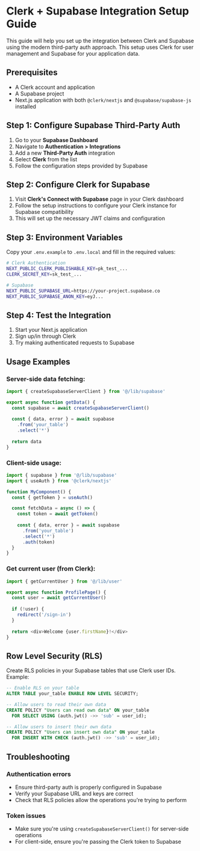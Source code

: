 # Clerk + Supabase Integration Setup Guide

This guide will help you set up the integration between Clerk and Supabase using the modern third-party auth approach. This setup uses Clerk for user management and Supabase for your application data.

## Prerequisites

- A Clerk account and application
- A Supabase project
- Next.js application with both `@clerk/nextjs` and `@supabase/supabase-js` installed

## Step 1: Configure Supabase Third-Party Auth

1. Go to your **Supabase Dashboard**
2. Navigate to **Authentication > Integrations**
3. Add a new **Third-Party Auth** integration
4. Select **Clerk** from the list
5. Follow the configuration steps provided by Supabase

## Step 2: Configure Clerk for Supabase

1. Visit **Clerk's Connect with Supabase** page in your Clerk dashboard
2. Follow the setup instructions to configure your Clerk instance for Supabase compatibility
3. This will set up the necessary JWT claims and configuration

## Step 3: Environment Variables

Copy your `.env.example` to `.env.local` and fill in the required values:

```bash
# Clerk Authentication
NEXT_PUBLIC_CLERK_PUBLISHABLE_KEY=pk_test_...
CLERK_SECRET_KEY=sk_test_...

# Supabase
NEXT_PUBLIC_SUPABASE_URL=https://your-project.supabase.co
NEXT_PUBLIC_SUPABASE_ANON_KEY=eyJ...
```

## Step 4: Test the Integration

1. Start your Next.js application
2. Sign up/in through Clerk
3. Try making authenticated requests to Supabase

## Usage Examples

### Server-side data fetching:

```typescript
import { createSupabaseServerClient } from '@/lib/supabase'

export async function getData() {
  const supabase = await createSupabaseServerClient()
  
  const { data, error } = await supabase
    .from('your_table')
    .select('*')
  
  return data
}
```

### Client-side usage:

```typescript
import { supabase } from '@/lib/supabase'
import { useAuth } from '@clerk/nextjs'

function MyComponent() {
  const { getToken } = useAuth()

  const fetchData = async () => {
    const token = await getToken()
    
    const { data, error } = await supabase
      .from('your_table')
      .select('*')
      .auth(token)
  }
}
```

### Get current user (from Clerk):

```typescript
import { getCurrentUser } from '@/lib/user'

export async function ProfilePage() {
  const user = await getCurrentUser()
  
  if (!user) {
    redirect('/sign-in')
  }
  
  return <div>Welcome {user.firstName}!</div>
}
```

## Row Level Security (RLS)

Create RLS policies in your Supabase tables that use Clerk user IDs. Example:

```sql
-- Enable RLS on your table
ALTER TABLE your_table ENABLE ROW LEVEL SECURITY;

-- Allow users to read their own data
CREATE POLICY "Users can read own data" ON your_table
  FOR SELECT USING (auth.jwt() ->> 'sub' = user_id);

-- Allow users to insert their own data
CREATE POLICY "Users can insert own data" ON your_table
  FOR INSERT WITH CHECK (auth.jwt() ->> 'sub' = user_id);
```

## Troubleshooting

### Authentication errors
- Ensure third-party auth is properly configured in Supabase
- Verify your Supabase URL and keys are correct
- Check that RLS policies allow the operations you're trying to perform

### Token issues
- Make sure you're using `createSupabaseServerClient()` for server-side operations
- For client-side, ensure you're passing the Clerk token to Supabase